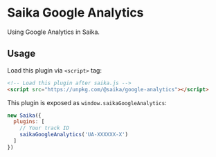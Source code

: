 # Saika Google Analytics

Using Google Analytics in Saika.

## Usage

Load this plugin via `<script>` tag:

```html
<!-- Load this plugin after saika.js -->
<script src="https://unpkg.com/@saika/google-analytics"></script>
```

This plugin is exposed as `window.saikaGoogleAnalytics`:

```js
new Saika({
  plugins: [
    // Your track ID
    saikaGoogleAnalytics('UA-XXXXXX-X')
  ]
})
```
